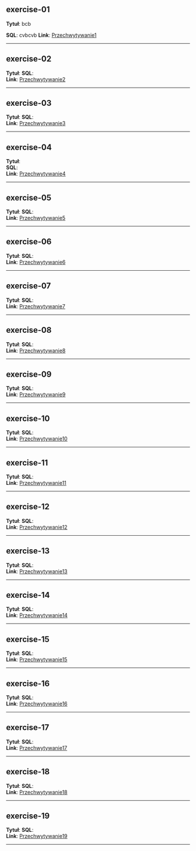 
## **exercise-01**  
**Tytuł**:  bcb

**SQL**:  cvbcvb
**Link**: [Przechwytywanie1](https://github.com/endis1306/Isi/blob/main/programming-exercises/screenshots/Przechwytywanie1.PNG)

---

## **exercise-02**  
**Tytuł**: 
**SQL**:  
**Link**: [Przechwytywanie2](https://github.com/endis1306/Isi/blob/main/programming-exercises/screenshots/Przechwytywanie2.PNG)

---

## **exercise-03**  
**Tytuł**: 
**SQL**:  
**Link**: [Przechwytywanie3](https://github.com/endis1306/Isi/blob/main/programming-exercises/screenshots/Przechwytywanie3.PNG)

---

## **exercise-04**  
**Tytuł**:  
**SQL**:  
**Link**: [Przechwytywanie4](https://github.com/endis1306/Isi/blob/main/screenshots/Przechwytywanie4.PNG)

---

## **exercise-05**  
**Tytuł**: 
**SQL**:  
**Link**: [Przechwytywanie5](https://github.com/endis1306/Isi/blob/main/programming-exercises/screenshots/Przechwytywanie5.PNG)

---

## **exercise-06**  
**Tytuł**: 
**SQL**:  
**Link**: [Przechwytywanie6](https://github.com/endis1306/Isi/blob/main/programming-exercises/screenshots/Przechwytywanie6.PNG)

---

## **exercise-07**  
**Tytuł**: 
**SQL**:  
**Link**: [Przechwytywanie7](https://github.com/endis1306/Isi/blob/main/programming-exercises/screenshots/Przechwytywanie7.PNG)

---

## **exercise-08**  
**Tytuł**:
**SQL**:  
**Link**: [Przechwytywanie8](https://github.com/endis1306/Isi/blob/main/programming-exercises/screenshots/Przechwytywanie8.PNG)

---

## **exercise-09**  
**Tytuł**: 
**SQL**:  
**Link**: [Przechwytywanie9](https://github.com/endis1306/Isi/blob/main/programming-exercises/screenshots/Przechwytywanie9.PNG)

---

## **exercise-10**  
**Tytuł**: 
**SQL**:  
**Link**: [Przechwytywanie10](https://github.com/endis1306/Isi/blob/main/programming-exercises/screenshots/Przechwytywanie10.PNG)

---

## **exercise-11**  
**Tytuł**: 
**SQL**:  
**Link**: [Przechwytywanie11](https://github.com/endis1306/Isi/blob/main/programming-exercises/screenshots/Przechwytywanie11.PNG)

---

## **exercise-12**  
**Tytuł**: 
**SQL**:  
**Link**: [Przechwytywanie12](https://github.com/endis1306/Isi/blob/main/programming-exercises/screenshots/Przechwytywanie12.PNG)

---

## **exercise-13**  
**Tytuł**: 
**SQL**:  
**Link**: [Przechwytywanie13](https://github.com/endis1306/Isi/blob/main/programming-exercises/screenshots/Przechwytywanie13.PNG)

---

## **exercise-14**  
**Tytuł**: 
**SQL**:  
**Link**: [Przechwytywanie14](https://github.com/endis1306/Isi/blob/main/programming-exercises/screenshots/Przechwytywanie14.PNG)

---

## **exercise-15**  
**Tytuł**:
**SQL**:  
**Link**: [Przechwytywanie15](https://github.com/endis1306/Isi/blob/main/programming-exercises/screenshots/Przechwytywanie15.PNG)

---

## **exercise-16**  
**Tytuł**: 
**SQL**:  
**Link**: [Przechwytywanie16](https://github.com/endis1306/Isi/blob/main/programming-exercises/screenshots/Przechwytywanie16.PNG)

---

## **exercise-17**  
**Tytuł**: 
**SQL**:  
**Link**: [Przechwytywanie17](https://github.com/endis1306/Isi/blob/main/programming-exercises/screenshots/Przechwytywanie17.PNG)

---

## **exercise-18**  
**Tytuł**: 
**SQL**:  
**Link**: [Przechwytywanie18](https://github.com/endis1306/Isi/blob/main/programming-exercises/screenshots/Przechwytywanie18.PNG)

---

## **exercise-19**  
**Tytuł**: 
**SQL**:  
**Link**: [Przechwytywanie19](https://github.com/endis1306/Isi/blob/main/programming-exercises/screenshots/Przechwytywanie19.PNG)

---

